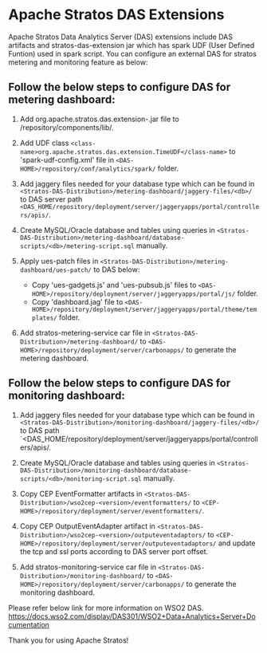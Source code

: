 # Apache Stratos DAS Extensions

Apache Stratos Data Analytics Server (DAS) extensions include DAS artifacts and stratos-das-extension jar which has
spark UDF (User Defined Funtion) used in spark script. You can configure an external DAS for stratos metering and
monitoring feature as below:

## Follow the below steps to configure DAS for metering dashboard:

1. Add org.apache.stratos.das.extension-<stratos-version>.jar file to <DAS-HOME>/repository/components/lib/.

2. Add UDF class `<class-name>org.apache.stratos.das.extension.TimeUDF</class-name>` to 'spark-udf-config.xml' file
in `<DAS-HOME>/repository/conf/analytics/spark/` folder.

3. Add jaggery files needed for your database type which can be found in
`<Stratos-DAS-Distribution>/metering-dashboard/jaggery-files/<db>/` to DAS server path
`<DAS_HOME/repository/deployment/server/jaggeryapps/portal/controllers/apis/`.

4. Create MySQL/Oracle database and tables using queries in
`<Stratos-DAS-Distribution>/metering-dashboard/database-scripts/<db>/metering-script.sql` manually.

5. Apply ues-patch files in `<Stratos-DAS-Distribution>/metering-dashboard/ues-patch/` to DAS below:
    -   Copy 'ues-gadgets.js' and 'ues-pubsub.js' files to
    `<DAS-HOME>/repository/deployment/server/jaggeryapps/portal/js/` folder.
    - Copy 'dashboard.jag' file to `<DAS-HOME>/repository/deployment/server/jaggeryapps/portal/theme/templates/` folder.

6. Add stratos-metering-service car file in `<Stratos-DAS-Distribution>/metering-dashboard/` to
`<DAS-HOME>/repository/deployment/server/carbonapps/` to generate the metering dashboard.

## Follow the below steps to configure DAS for monitoring dashboard:

1. Add jaggery files needed for your database type which can be found in
`<Stratos-DAS-Distribution>/monitoring-dashboard/jaggery-files/<db>/` to DAS path
`<DAS_HOME/repository/deployment/server/jaggeryapps/portal/controllers/apis/.

2. Create MySQL/Oracle database and tables using queries in
`<Stratos-DAS-Distribution>/monitoring-dashboard/database-scripts/<db>/monitoring-script.sql` manually.

3. Copy CEP  EventFormatter artifacts in `<Stratos-DAS-Distribution>/wso2cep-<version>/eventformatters/` to
`<CEP-HOME>/repository/deployment/server/eventformatters/`.

4. Copy CEP OutputEventAdapter artifact in `<Stratos-DAS-Distribution>/wso2cep-<version>/outputeventadaptors/` to
`<CEP-HOME>/repository/deployment/server/outputeventadaptors/`  and update the tcp and ssl ports according to DAS server
port offset.

5. Add stratos-monitoring-service car file in `<Stratos-DAS-Distribution>/monitoring-dashboard/` to
`<DAS-HOME>/repository/deployment/server/carbonapps/` to generate the monitoring dashboard.


Please refer below link for more information on WSO2 DAS.
https://docs.wso2.com/display/DAS301/WSO2+Data+Analytics+Server+Documentation

Thank you for using Apache Stratos!